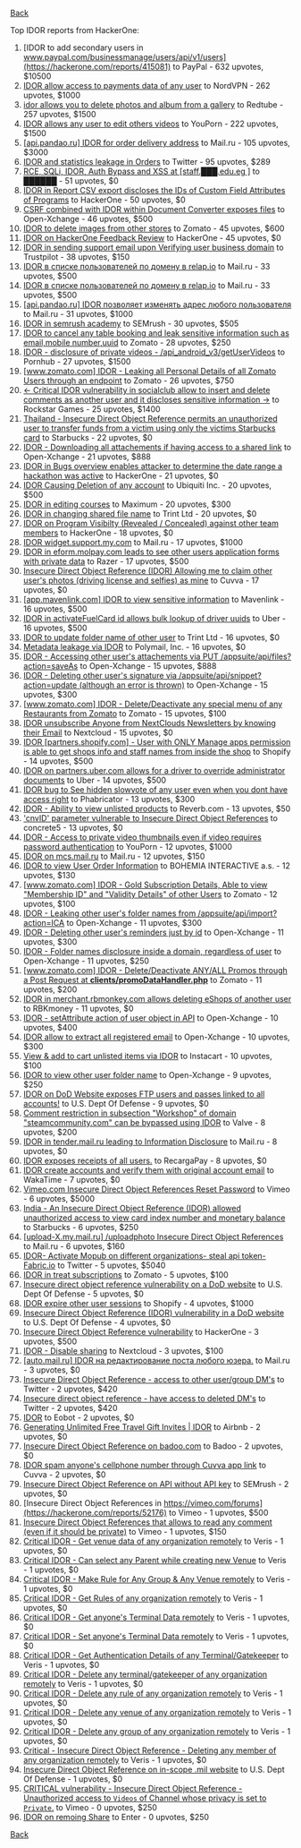 [Back](../README.md)

Top IDOR reports from HackerOne:

1. [IDOR to add secondary users in www.paypal.com/businessmanage/users/api/v1/users](https://hackerone.com/reports/415081) to PayPal - 632 upvotes, $10500
2. [IDOR allow access to payments data of any user](https://hackerone.com/reports/751577) to NordVPN - 262 upvotes, $1000
3. [idor allows you to delete photos and album from a gallery](https://hackerone.com/reports/380410) to Redtube - 257 upvotes, $1500
4. [IDOR allows any user to edit others videos](https://hackerone.com/reports/681473) to YouPorn - 222 upvotes, $1500
5. [[api.pandao.ru] IDOR for order delivery address](https://hackerone.com/reports/723461) to Mail.ru - 105 upvotes, $3000
6. [IDOR and statistics leakage in Orders](https://hackerone.com/reports/544329) to Twitter - 95 upvotes, $289
7. [RCE, SQLi, IDOR, Auth Bypass and XSS at [staff.███.edu.eg ]](https://hackerone.com/reports/404874) to ██████ - 51 upvotes, $0
8. [IDOR in Report CSV export discloses the IDs of Custom Field Attributes of Programs](https://hackerone.com/reports/510759) to HackerOne - 50 upvotes, $0
9. [CSRF combined with IDOR within Document Converter exposes files](https://hackerone.com/reports/398316) to Open-Xchange - 46 upvotes, $500
10. [IDOR to delete images from other stores](https://hackerone.com/reports/404797) to Zomato - 45 upvotes, $600
11. [IDOR on HackerOne Feedback Review](https://hackerone.com/reports/262661) to HackerOne - 45 upvotes, $0
12. [IDOR in sending support email upon Verifying user business domain](https://hackerone.com/reports/592090) to Trustpilot - 38 upvotes, $150
13. [IDOR в списке пользователей по домену в relap.io](https://hackerone.com/reports/739752) to Mail.ru - 33 upvotes, $500
14. [IDOR в списке пользователей по домену в relap.io](https://hackerone.com/reports/739752) to Mail.ru - 33 upvotes, $500
15. [[api.pandao.ru] IDOR позволяет изменять адрес любого пользователя](https://hackerone.com/reports/484339) to Mail.ru - 31 upvotes, $1000
16. [IDOR in semrush academy](https://hackerone.com/reports/783708) to SEMrush - 30 upvotes, $505
17. [IDOR to cancel any table booking and leak sensitive information such as email,mobile number,uuid](https://hackerone.com/reports/265258) to Zomato - 28 upvotes, $250
18. [IDOR - disclosure of private videos - /api_android_v3/getUserVideos](https://hackerone.com/reports/186279) to Pornhub - 27 upvotes, $1500
19. [[www.zomato.com] IDOR - Leaking all Personal Details of all Zomato Users through an endpoint](https://hackerone.com/reports/269937) to Zomato - 26 upvotes, $750
20. [&lt;- Critical IDOR vulnerability in socialclub allow to insert and delete comments as another user and it discloses sensitive information -&gt;](https://hackerone.com/reports/204292) to Rockstar Games - 25 upvotes, $1400
21. [Thailand - Insecure Direct Object Reference permits an unauthorized user to transfer funds from a victim using only the victims Starbucks card](https://hackerone.com/reports/766437) to Starbucks - 22 upvotes, $0
22. [IDOR - Downloading all attachements if having access to a shared link](https://hackerone.com/reports/194790) to Open-Xchange - 21 upvotes, $888
23. [IDOR in Bugs overview enables attacker to determine the date range a hackathon was active](https://hackerone.com/reports/663431) to HackerOne - 21 upvotes, $0
24. [IDOR Causing Deletion of any account](https://hackerone.com/reports/156537) to Ubiquiti Inc. - 20 upvotes, $500
25. [IDOR in editing courses](https://hackerone.com/reports/227522) to Maximum - 20 upvotes, $300
26. [IDOR in changing shared file name](https://hackerone.com/reports/547663) to Trint Ltd - 20 upvotes, $0
27. [IDOR on Program Visibilty (Revealed / Concealed) against other team members](https://hackerone.com/reports/291721) to HackerOne - 18 upvotes, $0
28. [IDOR widget.support.my.com](https://hackerone.com/reports/328337) to Mail.ru - 17 upvotes, $1000
29. [IDOR in eform.molpay.com leads to see other users application forms with private data](https://hackerone.com/reports/790829) to Razer - 17 upvotes, $500
30. [Insecure Direct Object Reference (IDOR) Allowing me to claim other user's photos (driving license and selfies) as mine](https://hackerone.com/reports/268167) to Cuvva - 17 upvotes, $0
31. [[app.mavenlink.com] IDOR to view sensitive information](https://hackerone.com/reports/283419) to Mavenlink - 16 upvotes, $500
32. [IDOR in activateFuelCard id allows bulk lookup of driver uuids](https://hackerone.com/reports/254151) to Uber - 16 upvotes, $500
33. [IDOR to update folder name of other user](https://hackerone.com/reports/587687) to Trint Ltd - 16 upvotes, $0
34. [Metadata leakage via IDOR](https://hackerone.com/reports/762707) to Polymail, Inc. - 16 upvotes, $0
35. [IDOR - Accessing other user's attachements via PUT /appsuite/api/files?action=saveAs](https://hackerone.com/reports/204984) to Open-Xchange - 15 upvotes, $888
36. [IDOR - Deleting other user's signature via /appsuite/api/snippet?action=update (although an error is thrown)](https://hackerone.com/reports/199321) to Open-Xchange - 15 upvotes, $300
37. [[www.zomato.com] IDOR - Delete/Deactivate any special menu of any Restaurants from Zomato](https://hackerone.com/reports/264919) to Zomato - 15 upvotes, $100
38. [IDOR unsubscribe Anyone from NextClouds Newsletters by knowing their Email](https://hackerone.com/reports/230328) to Nextcloud - 15 upvotes, $0
39. [IDOR [partners.shopify.com] - User with ONLY Manage apps permission is able to get shops info and staff names from inside the shop](https://hackerone.com/reports/243943) to Shopify - 14 upvotes, $500
40. [IDOR on partners.uber.com allows for a driver to override administrator documents](https://hackerone.com/reports/194594) to Uber - 14 upvotes, $500
41. [IDOR bug to See hidden slowvote of any user even when you dont have access right](https://hackerone.com/reports/661978) to Phabricator - 13 upvotes, $300
42. [IDOR - Ability to view unlisted products](https://hackerone.com/reports/172545) to Reverb.com - 13 upvotes, $50
43. ['cnvID' parameter vulnerable to Insecure Direct Object References](https://hackerone.com/reports/265284) to concrete5 - 13 upvotes, $0
44. [IDOR - Access to private video thumbnails even if video requires password authentication](https://hackerone.com/reports/197114) to YouPorn - 12 upvotes, $1000
45. [IDOR on mcs.mail.ru](https://hackerone.com/reports/312555) to Mail.ru - 12 upvotes, $150
46. [IDOR to view User Order Information](https://hackerone.com/reports/287789) to BOHEMIA INTERACTIVE a.s. - 12 upvotes, $130
47. [[www.zomato.com] IDOR - Gold Subscription Details, Able to view "Membership ID" and "Validity Details" of other Users](https://hackerone.com/reports/344145) to Zomato - 12 upvotes, $100
48. [IDOR - Leaking other user's folder names from /appsuite/api/import?action=ICA](https://hackerone.com/reports/199281) to Open-Xchange - 11 upvotes, $300
49. [IDOR - Deleting other user's reminders just by id](https://hackerone.com/reports/198969) to Open-Xchange - 11 upvotes, $300
50. [IDOR - Folder names disclosure inside a domain, regardless of user](https://hackerone.com/reports/194574) to Open-Xchange - 11 upvotes, $250
51. [[www.zomato.com] IDOR - Delete/Deactivate ANY/ALL Promos through a Post Request at **clients/promoDataHandler.php**](https://hackerone.com/reports/264754) to Zomato - 11 upvotes, $200
52. [IDOR in merchant.rbmonkey.com allows deleting eShops of another user](https://hackerone.com/reports/281296) to RBKmoney - 11 upvotes, $0
53. [IDOR - setAttribute action of user object in API](https://hackerone.com/reports/285432) to Open-Xchange - 10 upvotes, $400
54. [IDOR allow to extract all registered email](https://hackerone.com/reports/302485) to Open-Xchange - 10 upvotes, $300
55. [View &amp; add to cart unlisted items via IDOR](https://hackerone.com/reports/344284) to Instacart - 10 upvotes, $100
56. [IDOR to view other user folder name](https://hackerone.com/reports/333767) to Open-Xchange - 9 upvotes, $250
57. [IDOR on DoD Website exposes FTP users and passes linked to all accounts!](https://hackerone.com/reports/228383) to U.S. Dept Of Defense - 9 upvotes, $0
58. [Comment restriction in subsection "Workshop" of domain "steamcommunity.com" can be bypassed using IDOR](https://hackerone.com/reports/365504) to Valve - 8 upvotes, $200
59. [IDOR in tender.mail.ru leading to Information Disclosure](https://hackerone.com/reports/226640) to Mail.ru - 8 upvotes, $0
60. [IDOR exposes receipts of all users.](https://hackerone.com/reports/283407) to RecargaPay - 8 upvotes, $0
61. [IDOR create accounts and verify them with original account email](https://hackerone.com/reports/244636) to WakaTime - 7 upvotes, $0
62. [Vimeo.com Insecure Direct Object References Reset Password](https://hackerone.com/reports/42587) to Vimeo - 6 upvotes, $5000
63. [India - An Insecure Direct Object Reference (IDOR) allowed unauthorized access to view card index number and monetary balance](https://hackerone.com/reports/701160) to Starbucks - 6 upvotes, $250
64. [[upload-X.my.mail.ru] /uploadphoto Insecure Direct Object References](https://hackerone.com/reports/140548) to Mail.ru - 6 upvotes, $160
65. [IDOR- Activate Mopub on different organizations- steal api token- Fabric.io](https://hackerone.com/reports/95552) to Twitter - 5 upvotes, $5040
66. [IDOR in treat subscriptions](https://hackerone.com/reports/313050) to Zomato - 5 upvotes, $100
67. [Insecure direct object reference vulnerability on a DoD website](https://hackerone.com/reports/184933) to U.S. Dept Of Defense - 5 upvotes, $0
68. [IDOR expire other user sessions](https://hackerone.com/reports/56511) to Shopify - 4 upvotes, $1000
69. [Insecure Direct Object Reference (IDOR) vulnerability in a DoD website](https://hackerone.com/reports/207099) to U.S. Dept Of Defense - 4 upvotes, $0
70. [Insecure Direct Object Reference vulnerability](https://hackerone.com/reports/46397) to HackerOne - 3 upvotes, $500
71. [IDOR - Disable sharing](https://hackerone.com/reports/153905) to Nextcloud - 3 upvotes, $100
72. [[auto.mail.ru] IDOR на редактирование поста любого юзера.](https://hackerone.com/reports/651966) to Mail.ru - 3 upvotes, $0
73. [Insecure Direct Object Reference - access to other user/group DM's](https://hackerone.com/reports/53858) to Twitter - 2 upvotes, $420
74. [Insecure direct object reference - have access to deleted DM's](https://hackerone.com/reports/52646) to Twitter - 2 upvotes, $420
75. [IDOR](https://hackerone.com/reports/34728) to Eobot - 2 upvotes, $0
76. [Generating Unlimited Free Travel Gift Invites | IDOR](https://hackerone.com/reports/49499) to Airbnb - 2 upvotes, $0
77. [Insecure Direct Object Reference on badoo.com](https://hackerone.com/reports/126861) to Badoo - 2 upvotes, $0
78. [IDOR spam anyone's cellphone number through Cuvva app link](https://hackerone.com/reports/232562) to Cuvva - 2 upvotes, $0
79. [Insecure Direct Object Reference on API without API key](https://hackerone.com/reports/284963) to SEMrush - 2 upvotes, $0
80. [Insecure Direct Object References in https://vimeo.com/forums](https://hackerone.com/reports/52176) to Vimeo - 1 upvotes, $500
81. [Insecure Direct Object References that allows to read any comment (even if it should be private)](https://hackerone.com/reports/52181) to Vimeo - 1 upvotes, $150
82. [Critical IDOR - Get venue data of any organization remotely](https://hackerone.com/reports/120305) to Veris - 1 upvotes, $0
83. [Critical IDOR - Can select any Parent while creating new Venue](https://hackerone.com/reports/120312) to Veris - 1 upvotes, $0
84. [Critical IDOR - Make Rule for Any Group &amp; Any Venue remotely](https://hackerone.com/reports/120318) to Veris - 1 upvotes, $0
85. [Critical IDOR - Get Rules of any organization remotely](https://hackerone.com/reports/120314) to Veris - 1 upvotes, $0
86. [Critical IDOR - Get anyone's Terminal Data remotely](https://hackerone.com/reports/120289) to Veris - 1 upvotes, $0
87. [Critical IDOR - Set anyone's Terminal Data remotely](https://hackerone.com/reports/120291) to Veris - 1 upvotes, $0
88. [Critical IDOR - Get Authentication Details of any Terminal/Gatekeeper](https://hackerone.com/reports/120293) to Veris - 1 upvotes, $0
89. [Critical IDOR - Delete any terminal/gatekeeper of any organization remotely](https://hackerone.com/reports/120288) to Veris - 1 upvotes, $0
90. [Critical IDOR - Delete any rule of any organization remotely](https://hackerone.com/reports/120126) to Veris - 1 upvotes, $0
91. [Critical IDOR - Delete any venue of any organization remotely](https://hackerone.com/reports/120123) to Veris - 1 upvotes, $0
92. [Critical IDOR - Delete any group of any organization remotely](https://hackerone.com/reports/120121) to Veris - 1 upvotes, $0
93. [Critical - Insecure Direct Object Reference - Deleting any member of any organization remotely](https://hackerone.com/reports/120115) to Veris - 1 upvotes, $0
94. [Insecure Direct Object Reference on in-scope .mil website](https://hackerone.com/reports/230026) to U.S. Dept Of Defense - 1 upvotes, $0
95. [CRITICAL vulnerability - Insecure Direct Object Reference - Unauthorized access to `Videos` of Channel whose privacy is set to `Private`.](https://hackerone.com/reports/45960) to Vimeo - 0 upvotes, $250
96. [IDOR on remoing Share](https://hackerone.com/reports/85720) to Enter - 0 upvotes, $250


[Back](../README.md)